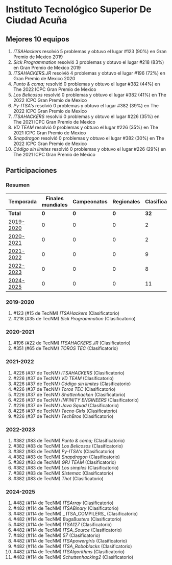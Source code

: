 # Instituto Tecnológico Superior De Ciudad Acuña

## Mejores 10 equipos

1. _ITSAHackers_ resolvió 5 problemas y obtuvo el lugar #123 (90%) en Gran Premio de Mexico 2019
1. _Sick Programmation_ resolvió 3 problemas y obtuvo el lugar #218 (83%) en Gran Premio de Mexico 2019
1. _ITSAHACKERS.JR_ resolvió 4 problemas y obtuvo el lugar #196 (72%) en Gran Premio de Mexico 2020
1. _Punto & coma;_ resolvió 0 problemas y obtuvo el lugar #382 (44%) en The 2022 ICPC Gran Premio de Mexico
1. _Los Belicosos_ resolvió 0 problemas y obtuvo el lugar #382 (41%) en The 2022 ICPC Gran Premio de Mexico
1. _Py-ITSA's_ resolvió 0 problemas y obtuvo el lugar #382 (39%) en The 2022 ICPC Gran Premio de Mexico
1. _ITSAHACKERS_ resolvió 0 problemas y obtuvo el lugar #226 (35%) en The 2021 ICPC Gran Premio de Mexico
1. _VD TEAM_ resolvió 0 problemas y obtuvo el lugar #226 (35%) en The 2021 ICPC Gran Premio de Mexico
1. _Snapdragon_ resolvió 0 problemas y obtuvo el lugar #382 (30%) en The 2022 ICPC Gran Premio de Mexico
1. _Código sin limites_ resolvió 0 problemas y obtuvo el lugar #226 (29%) en The 2021 ICPC Gran Premio de Mexico

## Participaciones

### Resumen

| Temporada | Finales mundiales | Campeonatos | Regionales | Clasificatorios | Equipos |
| --- | --- | --- | --- | --- | --- |
| **Total** | **0** | **0** | **0** | **32** | **32** |
| [2019-2020](#2019-2020) | 0 | 0 | 0 | 2 | 2 |
| [2020-2021](#2020-2021) | 0 | 0 | 0 | 2 | 2 |
| [2021-2022](#2021-2022) | 0 | 0 | 0 | 9 | 9 |
| [2022-2023](#2022-2023) | 0 | 0 | 0 | 8 | 8 |
| [2024-2025](#2024-2025) | 0 | 0 | 0 | 11 | 11 |

### 2019-2020

1. #123 (#15 de TecNM) _ITSAHackers_ (Clasificatorio)
1. #218 (#35 de TecNM) _Sick Programmation_ (Clasificatorio)

### 2020-2021

1. #196 (#22 de TecNM) _ITSAHACKERS.JR_ (Clasificatorio)
1. #351 (#65 de TecNM) _TOROS TEC_ (Clasificatorio)

### 2021-2022

1. #226 (#37 de TecNM) _ITSAHACKERS_ (Clasificatorio)
1. #226 (#37 de TecNM) _VD TEAM_ (Clasificatorio)
1. #226 (#37 de TecNM) _Código sin limites_ (Clasificatorio)
1. #226 (#37 de TecNM) _Toros TEC_ (Clasificatorio)
1. #226 (#37 de TecNM) _Shattenhacken_ (Clasificatorio)
1. #226 (#37 de TecNM) _INFINITY ENGINEERS_ (Clasificatorio)
1. #226 (#37 de TecNM) _Java Squad_ (Clasificatorio)
1. #226 (#37 de TecNM) _Tecno Girls_ (Clasificatorio)
1. #226 (#37 de TecNM) _TechBros_ (Clasificatorio)

### 2022-2023

1. #382 (#83 de TecNM) _Punto & coma;_ (Clasificatorio)
1. #382 (#83 de TecNM) _Los Belicosos_ (Clasificatorio)
1. #382 (#83 de TecNM) _Py-ITSA's_ (Clasificatorio)
1. #382 (#83 de TecNM) _Snapdragon_ (Clasificatorio)
1. #382 (#83 de TecNM) _GPJ TEAM_ (Clasificatorio)
1. #382 (#83 de TecNM) _Los simples_ (Clasificatorio)
1. #382 (#83 de TecNM) _Sistemac_ (Clasificatorio)
1. #382 (#83 de TecNM) _Thot_ (Clasificatorio)

### 2024-2025

1. #482 (#114 de TecNM) _ITSArray_ (Clasificatorio)
1. #482 (#114 de TecNM) _ITSABinary_ (Clasificatorio)
1. #482 (#114 de TecNM) _ ITSA_COMPILERS_ (Clasificatorio)
1. #482 (#114 de TecNM) _BugsBusters_ (Clasificatorio)
1. #482 (#114 de TecNM) _ITSA127_ (Clasificatorio)
1. #482 (#114 de TecNM) _ITSA_Source_ (Clasificatorio)
1. #482 (#114 de TecNM) _57_ (Clasificatorio)
1. #482 (#114 de TecNM) _ITSApowergirls_ (Clasificatorio)
1. #482 (#114 de TecNM) _ITSA_Roboblacks_ (Clasificatorio)
1. #482 (#114 de TecNM) _ITSAlgorithms_ (Clasificatorio)
1. #482 (#114 de TecNM) _Schuttenhacking2_ (Clasificatorio)



